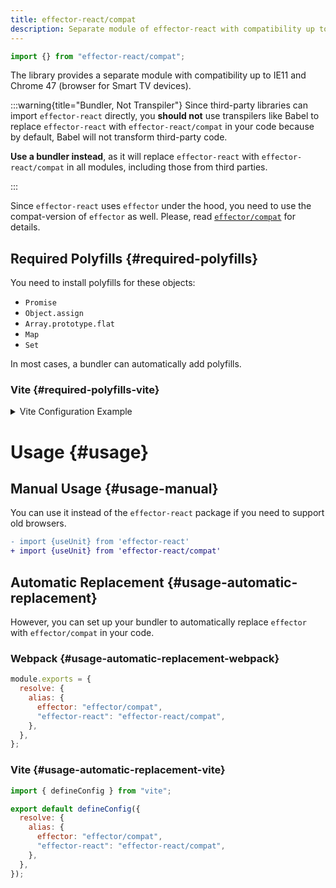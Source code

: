 ```yaml
---
title: effector-react/compat
description: Separate module of effector-react with compatibility up to IE11 and Chrome 47 (browser for Smart TV devices)
---
```


```ts
import {} from "effector-react/compat";
```

The library provides a separate module with compatibility up to IE11 and Chrome 47 (browser for Smart TV devices).

:::warning{title="Bundler, Not Transpiler"}
Since third-party libraries can import `effector-react` directly, you **should not** use transpilers like Babel to replace `effector-react` with `effector-react/compat` in your code because by default, Babel will not transform third-party code.

**Use a bundler instead**, as it will replace `effector-react` with `effector-react/compat` in all modules, including those from third parties.

:::

Since `effector-react` uses `effector` under the hood, you need to use the compat-version of `effector` as well. Please, read [`effector/compat`](/en/api/effector/module/compat) for details.

## Required Polyfills {#required-polyfills}

You need to install polyfills for these objects:

- `Promise`
- `Object.assign`
- `Array.prototype.flat`
- `Map`
- `Set`

In most cases, a bundler can automatically add polyfills.

### Vite {#required-polyfills-vite}

<details>
<summary>Vite Configuration Example</summary>

```js
import { defineConfig } from "vite";
import legacy from "@vitejs/plugin-legacy";

export default defineConfig({
  plugins: [
    legacy({
      polyfills: ["es.promise", "es.object.assign", "es.array.flat", "es.map", "es.set"],
    }),
  ],
});
```

</details>

# Usage {#usage}

## Manual Usage {#usage-manual}

You can use it instead of the `effector-react` package if you need to support old browsers.

```diff
- import {useUnit} from 'effector-react'
+ import {useUnit} from 'effector-react/compat'
```

## Automatic Replacement {#usage-automatic-replacement}

However, you can set up your bundler to automatically replace `effector` with `effector/compat` in your code.

### Webpack {#usage-automatic-replacement-webpack}

```js
module.exports = {
  resolve: {
    alias: {
      effector: "effector/compat",
      "effector-react": "effector-react/compat",
    },
  },
};
```

### Vite {#usage-automatic-replacement-vite}

```js
import { defineConfig } from "vite";

export default defineConfig({
  resolve: {
    alias: {
      effector: "effector/compat",
      "effector-react": "effector-react/compat",
    },
  },
});
```
